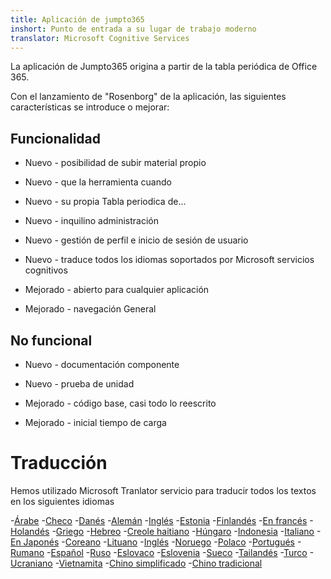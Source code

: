 ```yaml
---
title: Aplicación de jumpto365
inshort: Punto de entrada a su lugar de trabajo moderno
translator: Microsoft Cognitive Services
---
```



La aplicación de Jumpto365 origina a partir de la tabla periódica de Office 365. 

Con el lanzamiento de "Rosenborg" de la aplicación, las siguientes características se introduce o mejorar:

## Funcionalidad

* Nuevo - posibilidad de subir material propio

* Nuevo - que la herramienta cuando

* Nuevo - su propia Tabla periodica de...

* Nuevo - inquilino administración

* Nuevo - gestión de perfil e inicio de sesión de usuario

* Nuevo - traduce todos los idiomas soportados por Microsoft servicios cognitivos

* Mejorado - abierto para cualquier aplicación

* Mejorado - navegación General

## No funcional

* Nuevo - documentación componente

* Nuevo - prueba de unidad

* Mejorado - código base, casi todo lo reescrito

* Mejorado - inicial tiempo de carga


# Traducción
Hemos utilizado Microsoft Tranlator servicio para traducir todos los textos en los siguientes idiomas

-[Árabe](https://preview.app.jumpto365.com/tool/jumpto365/language/ar)
-[Checo](https://preview.app.jumpto365.com/tool/jumpto365/language/cs)
-[Danés](https://preview.app.jumpto365.com/tool/jumpto365/language/da)
-[Alemán](https://preview.app.jumpto365.com/tool/jumpto365/language/de)
-[Inglés](https://preview.app.jumpto365.com/tool/jumpto365/language/en)
-[Estonia](https://preview.app.jumpto365.com/tool/jumpto365/language/et)
-[Finlandés](https://preview.app.jumpto365.com/tool/jumpto365/language/fi)
-[En francés](https://preview.app.jumpto365.com/tool/jumpto365/language/fr)
-[Holandés](https://preview.app.jumpto365.com/tool/jumpto365/language/nl)
-[Griego](https://preview.app.jumpto365.com/tool/jumpto365/language/el)
-[Hebreo](https://preview.app.jumpto365.com/tool/jumpto365/language/he)
-[Creole haitiano](https://preview.app.jumpto365.com/tool/jumpto365/language/ht)
-[Húngaro](https://preview.app.jumpto365.com/tool/jumpto365/language/hu)
-[Indonesia](https://preview.app.jumpto365.com/tool/jumpto365/language/id)
-[Italiano](https://preview.app.jumpto365.com/tool/jumpto365/language/it)
-[En Japonés](https://preview.app.jumpto365.com/tool/jumpto365/language/ja)
-[Coreano](https://preview.app.jumpto365.com/tool/jumpto365/language/ko)
-[Lituano](https://preview.app.jumpto365.com/tool/jumpto365/language/lt)
-[Inglés](https://preview.app.jumpto365.com/tool/jumpto365/language/lv)
-[Noruego](https://preview.app.jumpto365.com/tool/jumpto365/language/no)
-[Polaco](https://preview.app.jumpto365.com/tool/jumpto365/language/pl)
-[Portugués](https://preview.app.jumpto365.com/tool/jumpto365/language/pt)
-[Rumano](https://preview.app.jumpto365.com/tool/jumpto365/language/ro)
-[Español](https://preview.app.jumpto365.com/tool/jumpto365/language/es)
-[Ruso](https://preview.app.jumpto365.com/tool/jumpto365/language/ru)
-[Eslovaco](https://preview.app.jumpto365.com/tool/jumpto365/language/sk)
-[Eslovenia](https://preview.app.jumpto365.com/tool/jumpto365/language/sl)
-[Sueco](https://preview.app.jumpto365.com/tool/jumpto365/language/sv)
-[Tailandés](https://preview.app.jumpto365.com/tool/jumpto365/language/th)
-[Turco](https://preview.app.jumpto365.com/tool/jumpto365/language/tr)
-[Ucraniano](https://preview.app.jumpto365.com/tool/jumpto365/language/uk)
-[Vietnamita](https://preview.app.jumpto365.com/tool/jumpto365/language/vi)
-[Chino simplificado](https://preview.app.jumpto365.com/tool/jumpto365/language/zh-CHS)
-[Chino tradicional](https://preview.app.jumpto365.com/tool/jumpto365/language/zh-CHT)

